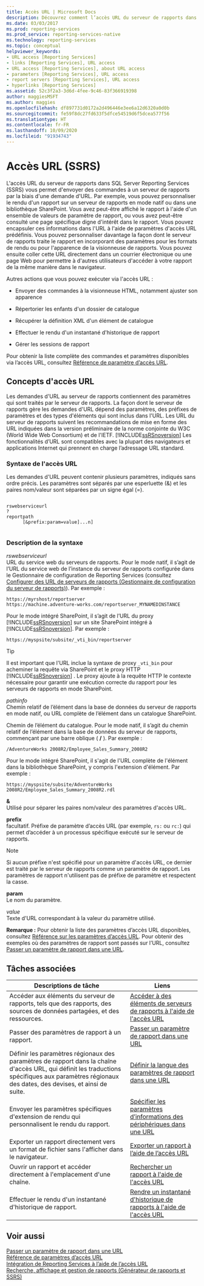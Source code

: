 ```yaml
---
title: Accès URL | Microsoft Docs
description: Découvrez comment l’accès URL du serveur de rapports dans SQL Server Reporting Services (SSRS) permet d’envoyer des commandes à un serveur de rapports par le biais d’une requête d’URL.
ms.date: 03/03/2017
ms.prod: reporting-services
ms.prod_service: reporting-services-native
ms.technology: reporting-services
ms.topic: conceptual
helpviewer_keywords:
- URL access [Reporting Services]
- links [Reporting Services], URL access
- URL access [Reporting Services], about URL access
- parameters [Reporting Services], URL access
- report servers [Reporting Services], URL access
- hyperlinks [Reporting Services]
ms.assetid: 52c3f2a3-3d6d-4fee-9c46-83f366919398
author: maggiesMSFT
ms.author: maggies
ms.openlocfilehash: df897731d0172a2d496446e3ee6a12d6320a0d0b
ms.sourcegitcommit: fe59f8dc27fd633f5dfce54519d6f5dcea577f56
ms.translationtype: HT
ms.contentlocale: fr-FR
ms.lasthandoff: 10/09/2020
ms.locfileid: "91934743"
---
```

# <a name="url-access-ssrs"></a>Accès URL (SSRS)
  L'accès URL du serveur de rapports dans SQL Server Reporting Services (SSRS) vous permet d'envoyer des commandes à un serveur de rapports par la biais d'une demande d'URL. Par exemple, vous pouvez personnaliser le rendu d'un rapport sur un serveur de rapports en mode natif ou dans une bibliothèque SharePoint. Vous avez peut-être affiché le rapport à l'aide d'un ensemble de valeurs de paramètre de rapport, ou vous avez peut-être consulté une page spécifique digne d'intérêt dans le rapport. Vous pouvez encapsuler ces informations dans l'URL à l'aide de paramètres d'accès URL prédéfinis. Vous pouvez personnaliser davantage la façon dont le serveur de rapports traite le rapport en incorporant des paramètres pour les formats de rendu ou pour l'apparence de la visionneuse de rapports. Vous pouvez ensuite coller cette URL directement dans un courrier électronique ou une page Web pour permettre à d'autres utilisateurs d'accéder à votre rapport de la même manière dans le navigateur.  
  
 Autres actions que vous pouvez exécuter via l'accès URL :  
  
-   Envoyer des commandes à la visionneuse HTML, notamment ajuster son apparence  
  
-   Répertorier les enfants d'un dossier de catalogue  
  
-   Récupérer la définition XML d'un élément de catalogue  
  
-   Effectuer le rendu d'un instantané d'historique de rapport  
  
-   Gérer les sessions de rapport  
  
 Pour obtenir la liste complète des commandes et paramètres disponibles via l’accès URL, consultez [Référence de paramètre d’accès URL](../reporting-services/url-access-parameter-reference.md).  
  
## <a name="url-access-concepts"></a>Concepts d'accès URL  
 Les demandes d'URL au serveur de rapports contiennent des paramètres qui sont traités par le serveur de rapports. La façon dont le serveur de rapports gère les demandes d'URL dépend des paramètres, des préfixes de paramètres et des types d'éléments qui sont inclus dans l'URL. Les URL du serveur de rapports suivent les recommandations de mise en forme des URL indiquées dans la version préliminaire de la norme conjointe du W3C (World Wide Web Consortium) et de l'IETF. [!INCLUDE[ssRSnoversion](../includes/ssrsnoversion-md.md)] Les fonctionnalités d’URL sont compatibles avec la plupart des navigateurs et applications Internet qui prennent en charge l’adressage URL standard.  
  
### <a name="url-access-syntax"></a>Syntaxe de l'accès URL  
 Les demandes d'URL peuvent contenir plusieurs paramètres, indiqués sans ordre précis. Les paramètres sont séparés par une esperluette (&) et les paires nom/valeur sont séparées par un signe égal (=).  
  
```  
  
rswebserviceurl  
?  
reportpath  
      [&prefix:param=value]...n]  
  
```  
  
### <a name="syntax-description"></a>Description de la syntaxe  
 *rswebserviceurl*  
 URL du service web du serveurs de rapports. Pour le mode natif, il s’agit de l’URL du service web de l’instance du serveur de rapports configurée dans le Gestionnaire de configuration de Reporting Services (consultez [Configurer des URL de serveurs de rapports &#40;Gestionnaire de configuration du serveur de rapports&#41;](../reporting-services/install-windows/configure-report-server-urls-ssrs-configuration-manager.md)). Par exemple :  
  
```  
https://myrshost/reportserver  
https://machine.adventure-works.com/reportserver_MYNAMEDINSTANCE  
```  
  
 Pour le mode intégré SharePoint, il s’agit de l’URL du proxy [!INCLUDE[ssRSnoversion](../includes/ssrsnoversion-md.md)] sur un site SharePoint intégré à [!INCLUDE[ssRSnoversion](../includes/ssrsnoversion-md.md)]. Par exemple :  
  
```  
https://myspsite/subsite/_vti_bin/reportserver  
```  
  
> [!TIP]  
>  Il est important que l'URL inclue la syntaxe de proxy `_vti_bin` pour acheminer la requête via SharePoint et le proxy HTTP [!INCLUDE[ssRSnoversion](../includes/ssrsnoversion-md.md)] . Le proxy ajoute à la requête HTTP le contexte nécessaire pour garantir une exécution correcte du rapport pour les serveurs de rapports en mode SharePoint.  
  
 *pathinfo*  
 Chemin relatif de l’élément dans la base de données du serveur de rapports en mode natif, ou URL complète de l’élément dans un catalogue SharePoint.  
  
 Chemin de l’élément du catalogue. Pour le mode natif, il s’agit du chemin relatif de l’élément dans la base de données du serveur de rapports, commençant par une barre oblique ( **/** ). Par exemple :  
  
```  
/AdventureWorks 2008R2/Employee_Sales_Summary_2008R2  
```  
  
 Pour le mode intégré SharePoint, il s'agit de l'URL complète de l'élément dans la bibliothèque SharePoint, y compris l'extension d'élément. Par exemple :  
  
```  
https://myspsite/subsite/AdventureWorks 2008R2/Employee_Sales_Summary_2008R2.rdl  
```  
  
 **&**  
 Utilisé pour séparer les paires nom/valeur des paramètres d'accès URL.  
  
 **prefix**  
 facultatif. Préfixe de paramètre d’accès URL (par exemple, `rs:` ou `rc:`) qui permet d’accéder à un processus spécifique exécuté sur le serveur de rapports.  
  
> [!NOTE]  
>  Si aucun préfixe n'est spécifié pour un paramètre d'accès URL, ce dernier est traité par le serveur de rapports comme un paramètre de rapport. Les paramètres de rapport n'utilisent pas de préfixe de paramètre et respectent la casse.  
  
 **param**  
 Le nom du paramètre.  
  
 *value*  
 Texte d'URL correspondant à la valeur du paramètre utilisé.  
  
 **Remarque :** Pour obtenir la liste des paramètres d’accès URL disponibles, consultez [Référence sur les paramètres d’accès URL](../reporting-services/url-access-parameter-reference.md). Pour obtenir des exemples où des paramètres de rapport sont passés sur l’URL, consultez [Passer un paramètre de rapport dans une URL](../reporting-services/pass-a-report-parameter-within-a-url.md).  
  
## <a name="related-tasks"></a>Tâches associées  
  
|Descriptions de tâche|Liens|  
|-----------------------|-----------|  
|Accéder aux éléments du serveur de rapports, tels que des rapports, des sources de données partagées, et des ressources.|[Accéder à des éléments de serveurs de rapports à l'aide de l'accès URL](../reporting-services/access-report-server-items-using-url-access.md)|  
|Passer des paramètres de rapport à un rapport.|[Passer un paramètre de rapport dans une URL](../reporting-services/pass-a-report-parameter-within-a-url.md)|  
|Définir les paramètres régionaux des paramètres de rapport dans la chaîne d'accès URL, qui définit les traductions spécifiques aux paramètres régionaux des dates, des devises, et ainsi de suite.|[Définir la langue des paramètres de rapport dans une URL](../reporting-services/set-the-language-for-report-parameters-in-a-url.md)|  
|Envoyer les paramètres spécifiques d'extension de rendu qui personnalisent le rendu du rapport.|[Spécifier les paramètres d’informations des périphériques dans une URL](../reporting-services/specify-device-information-settings-in-a-url.md)|  
|Exporter un rapport directement vers un format de fichier sans l'afficher dans le navigateur.|[Exporter un rapport à l’aide de l’accès URL](../reporting-services/export-a-report-using-url-access.md)|  
|Ouvrir un rapport et accéder directement à l'emplacement d'une chaîne.|[Rechercher un rapport à l'aide de l'accès URL](../reporting-services/search-a-report-using-url-access.md)|  
|Effectuer le rendu d'un instantané d'historique de rapport.|[Rendre un instantané d'historique de rapports à l'aide de l'accès URL](../reporting-services/render-a-report-history-snapshot-using-url-access.md)|  
  
## <a name="see-also"></a>Voir aussi  
 [Passer un paramètre de rapport dans une URL](../reporting-services/pass-a-report-parameter-within-a-url.md)   
 [Référence de paramètres d’accès URL](../reporting-services/url-access-parameter-reference.md)   
 [Intégration de Reporting Services à l’aide de l’accès URL](../reporting-services/application-integration/integrating-reporting-services-using-url-access.md)   
 [Recherche, affichage et gestion de rapports &#40;Générateur de rapports et SSRS&#41;](../reporting-services/report-builder/finding-viewing-and-managing-reports-report-builder-and-ssrs.md)  
  
  
